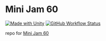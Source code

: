 # Mini Jam 60

[![Made with Unity](https://img.shields.io/badge/Made%20with-Unity-57b9d3.svg?style=flat-square&logo=unity)](https://unity3d.com)
[![GitHub Workflow Status](https://img.shields.io/github/workflow/status/egorbakanov/Mini-Jam-60/Build%20project?logo=Unity&style=flat-square)](https://github.com/EgorBakanov/Mini-Jam-60/actions?query=workflow%3A%22Build+project%22)

 repo for [Mini Jam 60](https://itch.io/jam/mini-jam-60)
